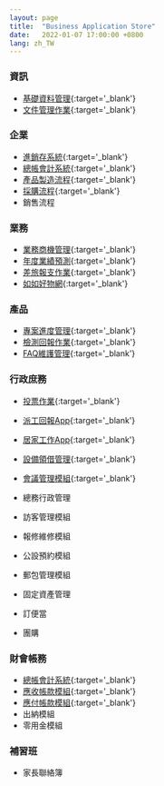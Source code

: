 ```yaml
---
layout: page
title:  "Business Application Store"
date:   2022-01-07 17:00:00 +0800
lang: zh_TW
---
```


### 資訊
 - [基礎資料管理](https://rte-5.arcare-robot.com/ArcareEng/login.jsp?templateProjectid={D280B4C8-7A7C-49FF-B692-2DA0FD93D0DE}&corpid={08571EE4-AEB4-4555-A17D-69AE0E197B86}&langCode=950&defaultLangCode=950&account=PJ000200000030&password=6mC4YR/uG/s=&ideAddr=ide-2.arcare-robot.com&ideUserName={TestUser}&idePrjId=2530&ideUserId=44ed935d-0926-4caf-9035-cef761f16346){:target='_blank'}
 - [文件管理作業](https://rte-5.arcare-robot.com/ArcareEng/login.jsp?templateProjectid={8FED836C-626A-4893-B322-1E85B856DF23}&corpid={225F12E5-6744-474D-BA86-2A5BF18A8C85}&langCode=950&defaultLangCode=950&account=PJ000200000058&password=6mC4YR/uG/s=&ideAddr=ide-2.arcare-robot.com&ideUserName={TestUser}&idePrjId=2563&ideUserId=44ed935d-0926-4caf-9035-cef761f16346){:target='_blank'}


### 企業
 - [進銷存系統](https://rte-5.arcare-robot.com/ArcareEng/login.jsp?templateProjectid={EE12DBE6-E5CA-45AE-B58E-51D9FEF5F0EC}&corpid={365995BA-D4CC-4899-86E3-C5AF297A8295}&langCode=950&defaultLangCode=950&account=PJ000200000063&password=6mC4YR/uG/s=&ideAddr=ide-2.arcare-robot.com&ideUserName={TestUser}&idePrjId=2563&ideUserId=44ed935d-0926-4caf-9035-cef761f16346){:target='_blank'}
 - [總帳會計系統](https://rte-5.arcare-robot.com/ArcareEng/login.jsp?templateProjectid={B8CF74C2-1948-485C-B2A7-EE0B2FD6BF7F}&corpid={65884DFC-540C-49A1-9E41-D1A59597B239}&langCode=950&defaultLangCode=950&account=PJ000200000048&password=6mC4YR/uG/s=&ideAddr=ide-2.arcare-robot.com&ideUserName={TestUser}&idePrjId=2548&ideUserId=44ed935d-0926-4caf-9035-cef761f16346){:target='_blank'}
 - [產品製造流程](https://rte-5.arcare-robot.com/ArcareEng/login.jsp?templateProjectid={3E7C3F6E-D21E-4B89-8749-CF9A74BB1742}&corpid={0C3578AB-17FD-48E7-BD71-D11B01B09F56}&langCode=950&defaultLangCode=950&account=PJ000200000046&password=6mC4YR/uG/s=&ideAddr=ide-2.arcare-robot.com&ideUserName={TestUser}&idePrjId=2546&ideUserId=44ed935d-0926-4caf-9035-cef761f16346){:target='_blank'}
 - [採購流程](https://rte-5.arcare-robot.com/ArcareEng/login.jsp?templateProjectid={454FD570-9613-4EAD-A083-F30DA7CCFCD8}&corpid={7F17BADE-4213-407B-9D01-0AEE22709A4C}&langCode=950&defaultLangCode=950&account=PJ000200000049&password=6mC4YR/uG/s=&ideAddr=ide-2.arcare-robot.com&ideUserName={TestUser}&idePrjId=2549&ideUserId=44ed935d-0926-4caf-9035-cef761f16346){:target='_blank'}
 - 銷售流程

 
### 業務
 - [業務商機管理](https://rte-5.arcare-robot.com/ArcareEng/login.jsp?templateProjectid={E938DE0D-8D12-4F10-ABC0-FB7BB0A97835}&corpid={9781233B-395A-4D64-A6F2-124D65998653}&langCode=950&defaultLangCode=950&account=PJ000200000065&password=6mC4YR/uG/s=&ideAddr=ide-2.arcare-robot.com&ideUserName={TestUser}&idePrjId=2565&ideUserId=44ed935d-0926-4caf-9035-cef761f16346){:target='_blank'}
 - [年度業績預測](https://rte-5.arcare-robot.com/ArcareEng/login.jsp?templateProjectid={127B9ACF-4876-4E37-83C6-E11BF4C88588}&corpid={12488423-79B0-48FE-A834-68407E50E8A1}&langCode=950&defaultLangCode=950&account=PJ000200000045&password=6mC4YR/uG/s=&ideAddr=ide-2.arcare-robot.com&ideUserName={TestUser}&idePrjId=2545&ideUserId=44ed935d-0926-4caf-9035-cef761f16346){:target='_blank'}
 - [差旅報支作業](https://rte-5.arcare-robot.com/ArcareEng/login.jsp?templateProjectid={B7348607-46ED-4791-A2F0-8F0095704468}&corpid={F350BDB8-0AD6-485B-A2D0-2E3E90B75634}&langCode=950&defaultLangCode=950&account=PJ000200000060&password=6mC4YR/uG/s=&ideAddr=ide-2.arcare-robot.com&ideUserName={TestUser}&idePrjId=2560&ideUserId=44ed935d-0926-4caf-9035-cef761f16346){:target='_blank'}
 - [如如好物網](https://rte-5.arcare-robot.com/ArcareEng/login.jsp?templateProjectid={0569F960-A58F-4E22-8810-EE3ACCA03619}&corpid={213E48BE-86AD-4A4F-92E5-C6B513276E45}&langCode=950&defaultLangCode=950&account=PJ000200000009&password=6mC4YR/uG/s=&ideAddr=ide-2.arcare-robot.com&ideUserName={TestUser}&idePrjId=2509&ideUserId=44ed935d-0926-4caf-9035-cef761f16346){:target='_blank'}

### 產品
 - [專案進度管理](https://rte-5.arcare-robot.com/ArcareEng/login.jsp?templateProjectid={3ED2F157-4C3B-4849-A535-2BBCAEC22CAF}&corpid={BAEE16A0-F138-4872-BC36-8E2625DC91F6}&langCode=950&defaultLangCode=950&account=PJ000200000032&password=6mC4YR/uG/s=&ideAddr=ide-2.arcare-robot.com&ideUserName={TestUser}&idePrjId=2532&ideUserId=44ed935d-0926-4caf-9035-cef761f16346){:target='_blank'}
 - [檢測回報作業](https://rte-5.arcare-robot.com/ArcareEng/login.jsp?templateProjectid={8F9BB4CB-07B1-4054-92D2-C12A9D759BDD}&corpid={F5B4C0CA-B7B5-423F-A2AF-54D2BD1F07EF}&langCode=950&defaultLangCode=950&account=PJ000200000043&password=6mC4YR/uG/s=&ideAddr=ide-2.arcare-robot.com&ideUserName={TestUser}&idePrjId=2543&ideUserId=44ed935d-0926-4caf-9035-cef761f16346){:target='_blank'}
 - [FAQ維護管理](https://rte-5.arcare-robot.com/ArcareEng/login.jsp?templateProjectid={4E75A259-2B89-42A5-9CDB-49C0B567B892}&corpid={065DCD4B-B2C2-468A-AAFD-1743DD0608BC}&langCode=950&defaultLangCode=950&account=PJ000200000044&password=6mC4YR/uG/s=&ideAddr=ide-2.arcare-robot.com&ideUserName={TestUser}&idePrjId==2544&ideUserId=44ed935d-0926-4caf-9035-cef761f16346){:target='_blank'}
 
### 行政庶務
 - [投票作業](https://rte-5.arcare-robot.com/ArcareEng/login.jsp?templateProjectid={597344A7-2D51-4C86-A40A-E13CD4DC07ED}&corpid={E292E453-1A1D-4B2C-BE41-EF22F8D3EB75}&langCode=950&defaultLangCode=950&account=PJ000200000066&password=6mC4YR/uG/s=&ideAddr=ide-2.arcare-robot.com&ideUserName={TestUser}&idePrjId=2566&ideUserId=44ed935d-0926-4caf-9035-cef761f16346){:target='_blank'}
 - [派工回報App](https://rte-5.arcare-robot.com/ArcareEng/login.jsp?templateProjectid={2BD286AA-2A89-42ED-B6D5-8E32FF190F55}&corpid={34D1242D-3DA5-49D8-8E34-B2DBC462EC3E}&langCode=950&defaultLangCode=950&account=PJ000200000059&password=6mC4YR/uG/s=&ideAddr=ide-2.arcare-robot.com&ideUserName={TestUser}&idePrjId=2559&ideUserId=44ed935d-0926-4caf-9035-cef761f16346){:target='_blank'}
 - [居家工作App](https://rte-5.arcare-robot.com/ArcareEng/login.jsp?templateProjectid={C039FA28-969C-4123-8B57-54456F44E0A5}&corpid={C916FD76-DEFA-4A76-A3B8-BFBDF0C67FB5}&langCode=950&defaultLangCode=950&account=PJ000200000061&password=6mC4YR/uG/s=&ideAddr=ide-2.arcare-robot.com&ideUserName={TestUser}&idePrjId=2561&ideUserId=44ed935d-0926-4caf-9035-cef761f16346){:target='_blank'}
 - [設備領借管理](https://rte-5.arcare-robot.com/ArcareEng/login.jsp?templateProjectid={07E75AB2-1807-4906-B16F-0144BBD6E279}&corpid={13F353B0-E2EF-4820-AAB6-2566F553BB8A}&langCode=950&defaultLangCode=950&account=PJ000200000064&password=6mC4YR/uG/s=&ideAddr=ide-2.arcare-robot.com&ideUserName={TestUser}&idePrjId=2564&ideUserId=44ed935d-0926-4caf-9035-cef761f16346){:target='_blank'}
 - [會議管理模組](https://rte-5.arcare-robot.com/ArcareEng/login.jsp?templateProjectid={78B53314-DD19-407A-B390-6E7465E04073}&corpid={3C8160FC-A0CD-44CD-81DB-E5D41E82A2A5}&langCode=950&defaultLangCode=950&account=PJ000200000062&password=6mC4YR/uG/s=&ideAddr=ide-2.arcare-robot.com&ideUserName={TestUser}&idePrjId=2562&ideUserId=44ed935d-0926-4caf-9035-cef761f16346){:target='_blank'}
 
 - 總務行政管理
 - 訪客管理模組
 - 報修維修模組
 - 公設預約模組
 - 郵包管理模組
 
 - 固定資產管理
 - 訂便當
 - 團購

 

### 財會帳務
 - [總帳會計系統](https://rte-5.arcare-robot.com/ArcareEng/login.jsp?templateProjectid={B8CF74C2-1948-485C-B2A7-EE0B2FD6BF7F}&corpid={65884DFC-540C-49A1-9E41-D1A59597B239}&langCode=950&defaultLangCode=950&account=PJ000200000048&password=6mC4YR/uG/s=&ideAddr=ide-2.arcare-robot.com&ideUserName={TestUser}&idePrjId=2548&ideUserId=44ed935d-0926-4caf-9035-cef761f16346){:target='_blank'}
 - [應收帳款模組](https://rte-5.arcare-robot.com/ArcareEng/login.jsp?templateProjectid={A8C130B7-D5E3-4C33-9CB9-0FFAA1E293CF}&corpid={2D7F1C18-EAB2-4CAF-96F1-D223A507F030}&langCode=950&defaultLangCode=950&account=PJ000200000052&password=6mC4YR/uG/s=&ideAddr=ide-2.arcare-robot.com&ideUserName={TestUser}&idePrjId=2552&ideUserId=44ed935d-0926-4caf-9035-cef761f16346){:target='_blank'}
 - [應付帳款模組](https://rte-5.arcare-robot.com/ArcareEng/login.jsp?templateProjectid={3A329E94-81BC-4B91-A69F-07C5B9F87707}&corpid={F42C2CAB-96A7-40BA-92F0-A208D5E43B12}&langCode=950&defaultLangCode=950&account=PJ000200000050&password=6mC4YR/uG/s=&ideAddr=ide-2.arcare-robot.com&ideUserName={TestUser}&idePrjId=2550&ideUserId=44ed935d-0926-4caf-9035-cef761f16346){:target='_blank'}
 - 出納模組
 - 零用金模組
 
### 補習班
 - 家長聯絡簿
